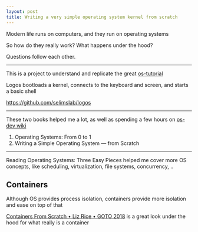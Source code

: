 ```yaml
---
layout: post
title: Writing a very simple operating system kernel from scratch
---
```


Modern life runs on computers, and they run on operating systems 

So how do they really work? What happens under the hood?

Questions follow each other. 

---

This is a project to understand and replicate the great [os-tutorial](https://github.com/cfenollosa/os-tutorial) 

Logos bootloads a kernel, connects to the keyboard and screen, and starts a basic shell 

<https://github.com/selimslab/logos>

---

These two books helped me a lot, as well as spending a few hours on [os-dev wiki](https://wiki.osdev.org/Main_Page) 


1. Operating Systems: From 0 to 1
2. Writing a Simple Operating System — from Scratch

---

Reading Operating Systems: Three Easy Pieces helped me cover more OS concepts, like scheduling, virtualization, file systems, concurrency, .. 


## Containers

Although OS provides process isolation, containers provide more isolation and ease on top of that  

[Containers From Scratch • Liz Rice • GOTO 2018](https://www.youtube.com/watch?v=8fi7uSYlOdc) is a great look under the hood for what really is a container 



